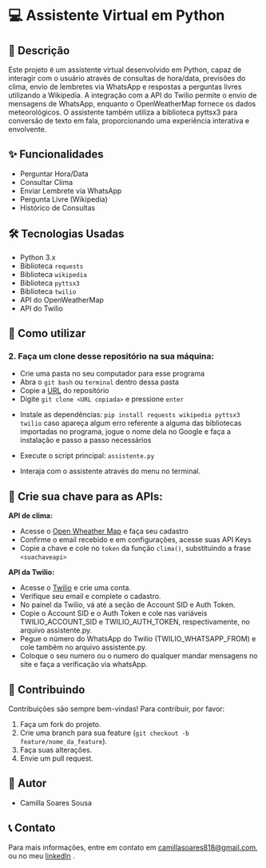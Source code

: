 # 💻 Assistente Virtual em Python

## 📖 Descrição
Este projeto é um assistente virtual desenvolvido em Python, capaz de interagir com o usuário através de consultas de hora/data, previsões do clima, 
envio de lembretes via WhatsApp e respostas a perguntas livres utilizando a Wikipedia. A integração com a API do Twilio permite o envio de mensagens de WhatsApp, 
enquanto o OpenWeatherMap fornece os dados meteorológicos. O assistente também utiliza a biblioteca pyttsx3 para conversão de texto em fala, proporcionando uma experiência interativa e envolvente.

## ✨ Funcionalidades
- Perguntar Hora/Data
- Consultar Clima
- Enviar Lembrete via WhatsApp
- Pergunta Livre (Wikipedia)
- Histórico de Consultas

## 🛠 Tecnologias Usadas
- Python 3.x
- Biblioteca `requests`
- Biblioteca `wikipedia`
- Biblioteca `pyttsx3`
- Biblioteca `twilio`
- API do OpenWeatherMap
- API do Twilio

## 🚀 Como utilizar
### **2. Faça um clone desse repositório na sua máquina:**

* Crie uma pasta no seu computador para esse programa
* Abra o `git bash` ou `terminal` dentro dessa pasta
* Copie a [URL](https://github.com/camiwr/my_virtual_assistant.git) do repositório
* Digite `git clone <URL copiada>` e pressione `enter`

- Instale as dependências: `pip install requests wikipedia pyttsx3 twilio`
caso apareça algum erro referente a alguma das bibliotecas importadas no programa, jogue o nome dela no Google e faça a instalação e passo a passo necessários

- Execute o script principal: `assistente.py`
- Interaja com o assistente através do menu no terminal.

## 🔑 Crie sua chave para as APIs:

**API de clima:**
* Acesse o [Open Wheather Map](https://openweathermap.org/) e faça seu cadastro
* Confirme o email recebido e em configurações, acesse suas API Keys
* Copie a chave e cole no `token` da função `clima()`, substituindo a frase `<suachaveapi>`
  
**API da Twilio:**
* Acesse o [Twilio](https://www.twilio.com/en-us) e crie uma conta.
* Verifique seu email e complete o cadastro.
* No painel da Twilio, vá até a seção de Account SID e Auth Token.
* Copie o Account SID e o Auth Token e cole nas variáveis TWILIO_ACCOUNT_SID e TWILIO_AUTH_TOKEN, respectivamente, no arquivo assistente.py.
* Pegue o número do WhatsApp do Twilio (TWILIO_WHATSAPP_FROM) e cole também no arquivo assistente.py.
* Coloque o seu numero ou o numero do qualquer mandar mensagens no site e faça a verificação via whatsApp.


## 🤝 Contribuindo
Contribuições são sempre bem-vindas! Para contribuir, por favor:
1. Faça um fork do projeto.
2. Crie uma branch para sua feature (`git checkout -b feature/nome_da_feature`).
3. Faça suas alterações.
4. Envie um pull request.

## 👤 Autor
- Camilla Soares Sousa

## 📞 Contato
Para mais informações, entre em contato em camillasoares818@gmail.com, ou no meu [linkedIn](https://www.linkedin.com/in/camilla-soares-sousa-a790b3196?utm_source=share&utm_campaign=share_via&utm_content=profile&utm_medium=android_app) .
